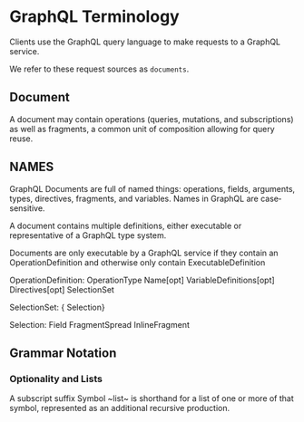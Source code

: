 # GraphQL Terminology

Clients use the GraphQL query language to make requests to a GraphQL service.

We refer to these request sources as `documents`. 

## Document
A document may contain operations (queries, mutations, and subscriptions) as well as fragments, a common unit of composition allowing for query reuse.

## NAMES
GraphQL Documents are full of named things:
operations, fields, arguments, types, directives, fragments, and variables.
Names in GraphQL are case‐sensitive. 

A document contains multiple definitions, either executable or representative of a GraphQL type system.

Documents are only executable by a GraphQL service if they contain an OperationDefinition and otherwise only contain ExecutableDefinition

OperationDefinition:
OperationType Name[opt] VariableDefinitions[opt] Directives[opt] SelectionSet

SelectionSet:
{ Selection}

Selection:
    Field
    FragmentSpread
    InlineFragment


## Grammar Notation

### Optionality and Lists
A subscript suffix Symbol ~list~ is shorthand for a list of one or more of that symbol, represented as an additional recursive production.

